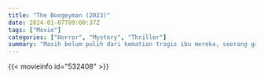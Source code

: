 ```yaml
---
title: "The Boogeyman (2023)"
date: 2024-01-07T09:00:37Z
tags: ["Movie"]
categories: ["Horror", "Mystery", "Thriller"]
summary: "Masih belum pulih dari kematian tragis ibu mereka, seorang gadis remaja dan adik perempuannya mendapati diri mereka diganggu oleh kehadiran sadis di rumah mereka dan berjuang untuk mendapatkan perhatian dari ayah mereka yang berduka sebelum terlambat."
---
```



<mux-player stream-type="on-demand"
src="https://kp3d-my.sharepoint.com/personal/ryoo_kp3d_onmicrosoft_com/_layouts/15/download.aspx?share=EQjyZm4Nr8pFnjrBnxjHAz4BWhu9nRHA0Arn5kibG8LZgQ" prefer-playback="mse" controls>

</mux-player>


{{< movieinfo id="532408" >}}

<script src="https://cdn.jsdelivr.net/npm/@mux/mux-player"></script>

 <script type="application/ld+json ">
{
"@context": "https://schema.org/",
"@type": "VideoObject",
"name": "The Boogeyman",
"contentUrl": "https://stream.mux.com/NCnok9at2sZ3OIrp6w8zJLa9YNn8Wxec01K00pwq9IEAY.m3u8",
"thumbnailUrl": "https://www.themoviedb.org/t/p/original/9eSoJrj8LkbUzuPSJzgSXWKexKj.jpg?width=314&fit_mode=preserve&time=25",
"uploadDate": "2023-12-25T06:24:19Z",
}

</script>